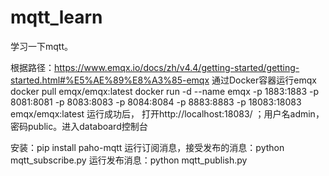 # mqtt_learn
学习一下mqtt。

根据路径：https://www.emqx.io/docs/zh/v4.4/getting-started/getting-started.html#%E5%AE%89%E8%A3%85-emqx
通过Docker容器运行emqx
docker pull emqx/emqx:latest
docker run -d --name emqx -p 1883:1883 -p 8081:8081 -p 8083:8083 -p 8084:8084 -p 8883:8883 -p 18083:18083 emqx/emqx:latest
运行成功后， 打开http://localhost:18083/  ；用户名admin，密码public。进入databoard控制台

安装：pip install paho-mqtt
运行订阅消息，接受发布的消息：python mqtt_subscribe.py
运行发布消息：python mqtt_publish.py
